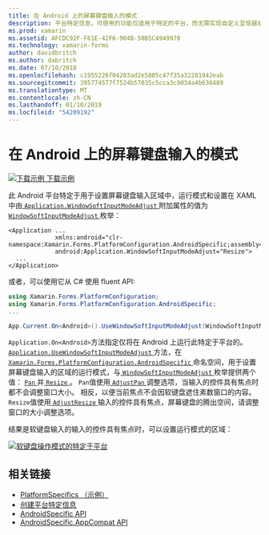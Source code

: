 ```yaml
---
title: 在 Android 上的屏幕键盘输入的模式
description: 平台特定信息，可使用的功能仅适用于特定的平台，而无需实现自定义呈现器或效果。 本文介绍如何使用 Android 平台特定的屏幕键盘输入区域的运行模式设置。
ms.prod: xamarin
ms.assetid: AFCDC92F-F61E-42F6-904B-50B5C4949970
ms.technology: xamarin-forms
author: davidbritch
ms.author: dabritch
ms.date: 07/10/2018
ms.openlocfilehash: c1955226f04203ad2e5805c47f35a32281942eab
ms.sourcegitcommit: 395774577f7524b57035c5cca3c9034a4b636489
ms.translationtype: MT
ms.contentlocale: zh-CN
ms.lasthandoff: 01/10/2019
ms.locfileid: "54209192"
---
```

# <a name="soft-keyboard-input-mode-on-android"></a>在 Android 上的屏幕键盘输入的模式

[![下载示例](~/media/shared/download.png) 下载示例](https://developer.xamarin.com/samples/xamarin-forms/userinterface/platformspecifics/)

此 Android 平台特定于用于设置屏幕键盘输入区域中，运行模式和设置在 XAML 中由[ `Application.WindowSoftInputModeAdjust` ](xref:Xamarin.Forms.PlatformConfiguration.AndroidSpecific.Application.WindowSoftInputModeAdjustProperty)附加属性的值为[ `WindowSoftInputModeAdjust` ](xref:Xamarin.Forms.PlatformConfiguration.AndroidSpecific.WindowSoftInputModeAdjust)枚举：

```xaml
<Application ...
             xmlns:android="clr-namespace:Xamarin.Forms.PlatformConfiguration.AndroidSpecific;assembly=Xamarin.Forms.Core"
             android:Application.WindowSoftInputModeAdjust="Resize">
  ...
</Application>
```

或者，可以使用它从 C# 使用 fluent API:

```csharp
using Xamarin.Forms.PlatformConfiguration;
using Xamarin.Forms.PlatformConfiguration.AndroidSpecific;
...

App.Current.On<Android>().UseWindowSoftInputModeAdjust(WindowSoftInputModeAdjust.Resize);
```

`Application.On<Android>`方法指定仅将在 Android 上运行此特定于平台的。 [ `Application.UseWindowSoftInputModeAdjust` ](xref:Xamarin.Forms.PlatformConfiguration.AndroidSpecific.Application.UseWindowSoftInputModeAdjust(Xamarin.Forms.IPlatformElementConfiguration{Xamarin.Forms.PlatformConfiguration.Android,Xamarin.Forms.Application},Xamarin.Forms.PlatformConfiguration.AndroidSpecific.WindowSoftInputModeAdjust))方法，在[ `Xamarin.Forms.PlatformConfiguration.AndroidSpecific` ](xref:Xamarin.Forms.PlatformConfiguration.AndroidSpecific)命名空间，用于设置屏幕键盘输入的区域的运行模式，与[ `WindowSoftInputModeAdjust` ](xref:Xamarin.Forms.PlatformConfiguration.AndroidSpecific.WindowSoftInputModeAdjust)枚举提供两个值： [ `Pan` ](xref:Xamarin.Forms.PlatformConfiguration.AndroidSpecific.WindowSoftInputModeAdjust.Pan)并[ `Resize` ](xref:Xamarin.Forms.PlatformConfiguration.AndroidSpecific.WindowSoftInputModeAdjust.Resize)。 `Pan`值使用[ `AdjustPan` ](https://developer.xamarin.com/api/field/Android.Views.SoftInput.AdjustPan/)调整选项，当输入的控件具有焦点时都不会调整窗口大小。 相反，以便当前焦点不会因软键盘遮住素数窗口的内容。 `Resize`值使用[ `AdjustResize` ](https://developer.xamarin.com/api/field/Android.Views.SoftInput.AdjustResize/)输入的控件具有焦点，屏幕键盘的腾出空间，请调整窗口的大小调整选项。

结果是软键盘输入的输入的控件具有焦点时，可以设置运行模式的区域：

[![](soft-keyboard-input-mode-images/pan-resize.png "软键盘操作模式的特定于平台")](soft-keyboard-input-mode-images/pan-resize-large.png#lightbox "操作模式下特定于平台的屏幕键盘")

## <a name="related-links"></a>相关链接

- [PlatformSpecifics （示例）](https://developer.xamarin.com/samples/xamarin-forms/userinterface/platformspecifics/)
- [创建平台特定信息](~/xamarin-forms/platform/platform-specifics/index.md#creating-platform-specifics)
- [AndroidSpecific API](xref:Xamarin.Forms.PlatformConfiguration.AndroidSpecific)
- [AndroidSpecific.AppCompat API](xref:Xamarin.Forms.PlatformConfiguration.AndroidSpecific.AppCompat)
